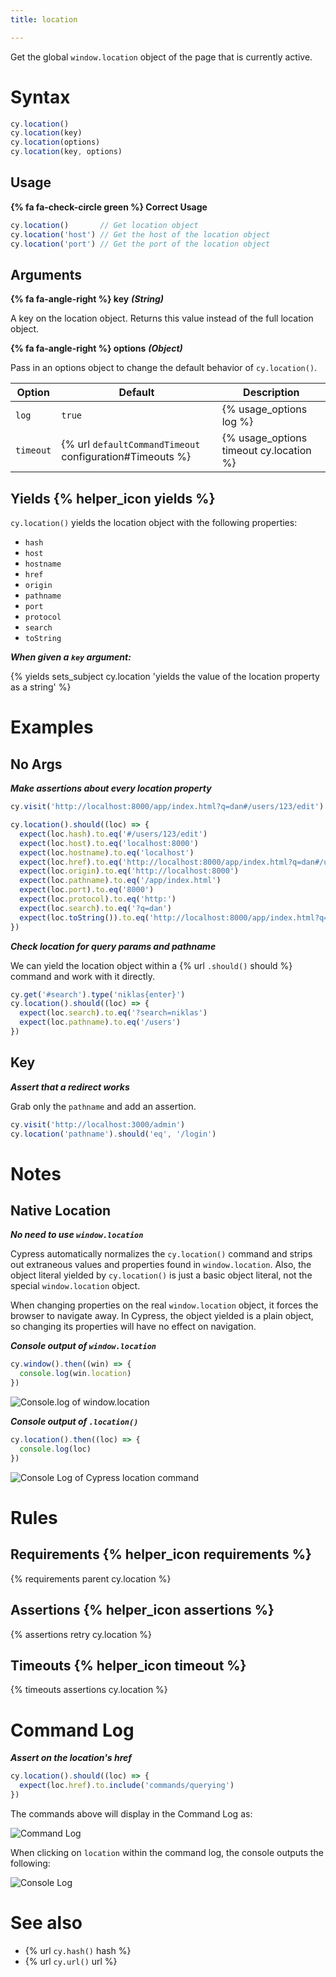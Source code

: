 ```yaml
---
title: location

---
```


Get the global `window.location` object of the page that is currently active.

# Syntax

```javascript
cy.location()
cy.location(key)
cy.location(options)
cy.location(key, options)
```

## Usage

**{% fa fa-check-circle green %} Correct Usage**

```javascript
cy.location()       // Get location object
cy.location('host') // Get the host of the location object
cy.location('port') // Get the port of the location object
```

## Arguments

**{% fa fa-angle-right %} key** ***(String)***

A key on the location object. Returns this value instead of the full location object.

**{% fa fa-angle-right %} options** ***(Object)***

Pass in an options object to change the default behavior of `cy.location()`.

Option | Default | Description
--- | --- | ---
`log` | `true` | {% usage_options log %}
`timeout` | {% url `defaultCommandTimeout` configuration#Timeouts %} | {% usage_options timeout cy.location %}

## Yields {% helper_icon yields %}

`cy.location()` yields the location object with the following properties:

- `hash`
- `host`
- `hostname`
- `href`
- `origin`
- `pathname`
- `port`
- `protocol`
- `search`
- `toString`

***When given a `key` argument:***

{% yields sets_subject cy.location 'yields the value of the location property as a string' %}

# Examples

## No Args

***Make assertions about every location property***

```javascript
cy.visit('http://localhost:8000/app/index.html?q=dan#/users/123/edit')

cy.location().should((loc) => {
  expect(loc.hash).to.eq('#/users/123/edit')
  expect(loc.host).to.eq('localhost:8000')
  expect(loc.hostname).to.eq('localhost')
  expect(loc.href).to.eq('http://localhost:8000/app/index.html?q=dan#/users/123/edit')
  expect(loc.origin).to.eq('http://localhost:8000')
  expect(loc.pathname).to.eq('/app/index.html')
  expect(loc.port).to.eq('8000')
  expect(loc.protocol).to.eq('http:')
  expect(loc.search).to.eq('?q=dan')
  expect(loc.toString()).to.eq('http://localhost:8000/app/index.html?q=brian#/users/123/edit')
})
```

***Check location for query params and pathname***

We can yield the location object within a {% url `.should()` should %} command and work with it directly.

```javascript
cy.get('#search').type('niklas{enter}')
cy.location().should((loc) => {
  expect(loc.search).to.eq('?search=niklas')
  expect(loc.pathname).to.eq('/users')
})
```

## Key

***Assert that a redirect works***

Grab only the `pathname` and add an assertion.

```javascript
cy.visit('http://localhost:3000/admin')
cy.location('pathname').should('eq', '/login')
```

# Notes

## Native Location

***No need to use `window.location`***

Cypress automatically normalizes the `cy.location()` command and strips out extraneous values and properties found in `window.location`. Also, the object literal yielded by `cy.location()` is just a basic object literal, not the special `window.location` object.

When changing properties on the real `window.location` object, it forces the browser to navigate away. In Cypress, the object yielded is a plain object, so changing its properties will have no effect on navigation.

***Console output of `window.location`***

```javascript
cy.window().then((win) => {
  console.log(win.location)
})
```

![Console.log of window.location](/img/api/location/window-location-object-printed-in-console-log.png)

***Console output of `.location()`***

```javascript
cy.location().then((loc) => {
  console.log(loc)
})
```

![Console Log of Cypress location command](/img/api/location/special-cypress-location-object-logged-in-console-output.png)

# Rules

## Requirements {% helper_icon requirements %}

{% requirements parent cy.location %}

## Assertions {% helper_icon assertions %}

{% assertions retry cy.location %}

## Timeouts {% helper_icon timeout %}

{% timeouts assertions cy.location %}

# Command Log

***Assert on the location's href***

```javascript
cy.location().should((loc) => {
  expect(loc.href).to.include('commands/querying')
})
```

The commands above will display in the Command Log as:

![Command Log](/img/api/location/make-assertion-about-location-url-in-tests.png)

When clicking on `location` within the command log, the console outputs the following:

![Console Log](/img/api/location/location-object-in-console-log.png)

# See also

- {% url `cy.hash()` hash %}
- {% url `cy.url()` url %}
